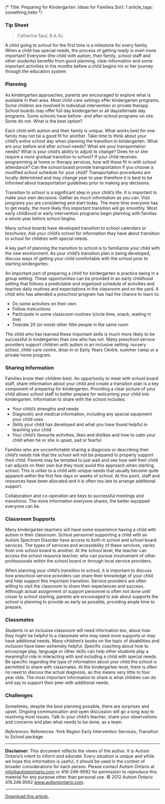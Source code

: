 /* 
Title: Preparing for Kindergarten: Ideas for Families
Sort: 1 
article_tags: something,hello 
*/
### Tip Sheet

> Catherine Saul, B.A.Sc.

A child going to school for the first time is a milestone for every family.  When a child has special needs, the process of getting ready is even more important!  Everyone (the child with autism, their family, school staff and other students) benefits from good planning, clear information and some important activities in the months before a child begins his or her journey through the education system.

### Planning

As kindergarten approaches, parents are encouraged to explore what is available in their area. Most child-care settings offer kindergarten programs.  Some children are involved in individual intervention or private therapy. School boards may offer full day kindergarten or all day/alternate day programs. Some schools have before- and after-school programs on site.  Some do not.  What is the best option?

Each child with autism and their family is unique.  What works best for one family may not be a good fit for another.  Take time to think about your child’s entire school day when planning the transition to kindergarten. What are your before and after school needs? What are your transportation needs? What is your child’s ability to adjust to change? Does he or she require a more gradual transition to school? If your child receives programming at home or therapy services, how will these fit in with school attendance? Can the school board provide transportation if you choose a modified school schedule for your child? Transportation procedures are locally determined and may change year to year therefore it is best to be informed about transportation guidelines prior to making any decisions.  

Transition to school is a significant step in your child’s life. It is important to make your own decisions.  Gather as much information as you can. Visit programs you are considering and start today.  The more time everyone has to get ready, the more likely this important transition will go smoothly.  Most early childhood or early intervention programs begin planning with families a whole year before school begins.

Many school boards have developed transition to school calendars or brochures. Ask your child’s school for information they have about transition to school for children with special needs.

A key part of planning the transition to school is to familiarize your child with the new environment. As your child’s transition plan is being developed, discuss ways of getting your child comfortable with the school prior to starting kindergarten.

An important part of preparing a child for kindergarten is practice being in a group setting. These opportunities can be provided in an early childhood setting that follows a predictable and organized schedule of activities and teaches daily routines and expectations in the classroom and on the yard. A child who has attended a preschool program has had the chance to learn to:

 

- Do some activities on their own
- Follow instructions
- Participate in some classroom routines (circle time, snack, waiting in line)
- Tolerate 20 (or more) other little people in the same room

 

The child who has learned these important skills is much more likely to be successful in kindergarten than one who has not.   Many preschool service providers support children with autism in an inclusive setting:  nursery school, child-care centre, drop-in or Early Years Centre, summer camp or a private home program.  

### Sharing Information

Families know their children best.  An opportunity to meet with school board staff, share information about your child and create a transition plan is a key component of preparing for kindergarten. Providing a clear picture of your child allows school staff to better prepare for welcoming your child into kindergarten. Information to share with the school includes:

 

- Your child’s strengths and needs
- Diagnostic and medical information, including any special equipment your child uses
- Skills your child has developed and what you have found helpful in teaching your child
- Your child’s favourite activities, likes and dislikes and how to calm your child when he or she is upset, sad or fearful

 

Families who are uncomfortable sharing a diagnosis or describing their child’s needs risk that the school will not be prepared to properly support their child.  Parents may be tempted to just wait and see how well their child can adjusts on their own but they must avoid this approach when starting school.  This is unfair to a child with unique needs that usually become quite apparent within the first few days or weeks of school. At this point, staff and resources have been allocated and it is often too late to arrange additional support.

Collaboration and co-operation are keys to successful meetings and transitions.  The more information everyone shares, the better equipped everyone can be.

### Classroom Supports

Many kindergarten teachers will have some experience having a child with autism in their classroom.  School personnel supporting a child with an Autism Spectrum Disorder have access to both in school and school board services. The types of services and accessibility of these services, varies from one school board to another. At the school level, the teacher can access the school resource teacher, who can pursue involvement of other professionals within the school board or through local service providers. 

When planning your child’s transition to school, it is important to discuss how preschool service providers can share their knowledge of your child and help support this important transition. Service providers are often willing to visit the classroom to share their experiences and success. Although actual assignment of support personnel is often not done until closer to school starting, parents are encouraged to ask about supports the school is planning to provide as early as possible, providing ample time to prepare.

### Classmates

Students in an inclusive classroom will need information too, about how they might be helpful to a classmate who may need more supports or may have additional needs.  Many children’s books on the topic of disabilities and inclusion have been extremely helpful.  Specific coaching about how to encourage play, language or other skills can help other students play a meaningful role in interacting with and including a child with special needs. Be specific regarding the type of information about your child the school is permitted to share with classmates. At the kindergarten level, there is often no need to discuss the actual diagnosis, as this means very little to four year olds. The most important information to share is what children can do and say to support their peer with additional needs.


### Challenges

Sometimes, despite the best planning possible, there are surprises and upset.  Ongoing communication and open discussion will go a long way to resolving most issues.  Talk to your child’s teacher, share your observations and concerns and plan what needs to be done, as a team.


_References:_ References: York Region Early Intervention Services; Transition to School package


----------
**Disclaimer:** This document reflects the views of the author. It is Autism Ontario’s intent to inform and educate. Every situation is unique and while we hope this information is useful, it should be used in the context of broader considerations for each person. Please contact Autism Ontario at info@autismontario.com or 416-246-9592 for permission to reproduce this material for any purpose other than personal use. © 2012 Autism Ontario  416.246.9592  www.autismontario.com.


----------

[Download this article.](http://autismontario.novosolutions.net/redirfile.asp?id=12&fstore=&SID=)


